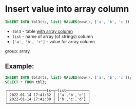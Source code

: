 # Insert value into array column

```sql
INSERT INTO tbl3(ts, list) VALUES(now(), ['a', 'b', 'c'])
```

- `tbl3` - table [with array column](/clickhouse/create-array-column)
- `list` - name of array (of strings) column
- `['a', 'b', 'c']` - value for array column

group: array

## Example: 
```sql
INSERT INTO tbl3(ts, list) VALUES(now(), ['a', 'b', 'c']);
SELECT * FROM tbl3;
```
```
┌──────────────────ts─┬─list──────────┐
│ 2022-01-14 17:41:32 │ ['a','b','c'] │
│ 2022-01-14 17:41:38 │ ['b','c','d'] │
└─────────────────────┴───────────────┘
```

